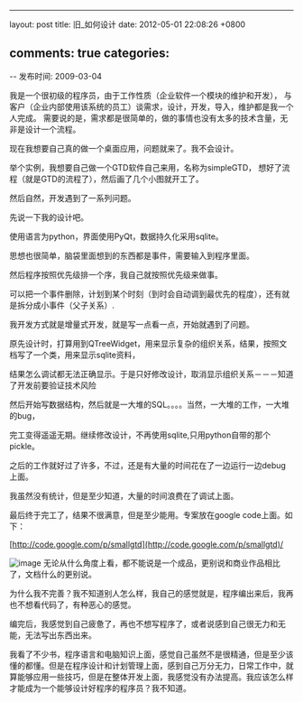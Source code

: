 
---
layout: post
title: 旧_如何设计
date: 2012-05-01 22:08:26 +0800

comments: true
categories: 
---

-- 发布时间: 2009-03-04

我是一个很初级的程序员，由于工作性质（企业软件一个模块的维护和开发），
与客户（企业内部使用该系统的员工）谈需求，设计，开发，导入，维护都是我一个人完成。
需要说的是，需求都是很简单的，做的事情也没有太多的技术含量，无非是设计一个流程。

现在我想要自己真的做一个桌面应用，问题就来了。我不会设计。

举个实例，我想要自己做一个GTD软件自己来用，名称为simpleGTD，
想好了流程（就是GTD的流程了），然后画了几个小图就开工了。

然后自然，开发遇到了一系列问题。

先说一下我的设计吧。

使用语言为python，界面使用PyQt，数据持久化采用sqlite。

思想也很简单，脑袋里面想到的东西都是事件，需要输入到程序里面。

然后程序按照优先级排一个序，我自己就按照优先级来做事。

可以把一个事件删除，计划到某个时刻（到时会自动调到最优先的程度），还有就是拆分成小事件（父子关系）.

我开发方式就是增量式开发，就是写一点看一点，开始就遇到了问题。

原先设计时，打算用到QTreeWidget，用来显示复杂的组织关系，结果，按照文档写了一个类，用来显示sqlite资料，

结果怎么调试都无法正确显示。于是只好修改设计，取消显示组织关系－－－知道了开发前要验证技术风险

然后开始写数据结构，然后就是一大堆的SQL。。。。当然，一大堆的工作，一大堆的bug，

完工变得遥遥无期。继续修改设计，不再使用sqlite,只用python自带的那个pickle。

之后的工作就好过了许多，不过，还是有大量的时间花在了一边运行一边debug上面。

我虽然没有统计，但是至少知道，大量的时间浪费在了调试上面。

最后终于完工了，结果不很满意，但是至少能用。专案放在google code上面。如下：

[http://code.google.com/p/smallgtd](http://code.google.com/p/smallgtd)/

![image](http://lh5.ggpht.com/_os_zrveP8Ns/SU9BeZiEWUI/AAAAAAAAC4g/AunMpJk4_FY/temp.png)
无论从什么角度上看，都不能说是一个成品，更别说和商业作品相比了，文档什么的更别说。

为什么我不完善？我不知道别人怎么样，我自己的感觉就是，程序编出来后，我再也不想看代码了，有种恶心的感觉。

编完后，我感觉到自己疲惫了，再也不想写程序了，或者说感到自己很无力和无能，无法写出东西出来。

我看了不少书，程序语言和电脑知识上面，感觉自己虽然不是很精通，但是至少该懂的都懂。但是在程序设计和计划管理上面，感到自己万分无力，日常工作中，就算能够应用一些技巧，但是在整体开发上面，我感觉没有办法提高。我应该怎么样才能成为一个能够设计好程序的程序员？我不知道。